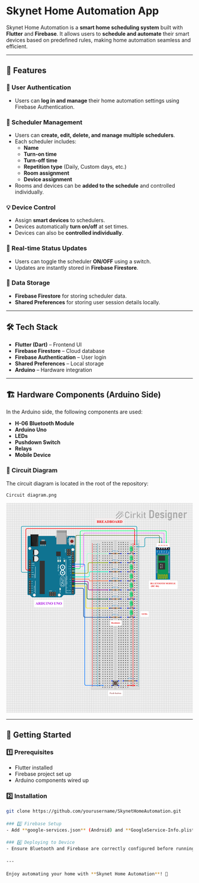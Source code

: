 # Skynet Home Automation App

Skynet Home Automation is a **smart home scheduling system** built with **Flutter** and **Firebase**. It allows users to **schedule and automate** their smart devices based on predefined rules, making home automation seamless and efficient.

---

## 🚀 Features

### 🔐 User Authentication
- Users can **log in and manage** their home automation settings using Firebase Authentication.

### 📅 Scheduler Management
- Users can **create, edit, delete, and manage multiple schedulers**.
- Each scheduler includes:
  - **Name**
  - **Turn-on time**
  - **Turn-off time**
  - **Repetition type** (Daily, Custom days, etc.)
  - **Room assignment**
  - **Device assignment**
- Rooms and devices can be **added to the schedule** and controlled individually.

### 💡 Device Control
- Assign **smart devices** to schedulers.
- Devices automatically **turn on/off** at set times.
- Devices can also be **controlled individually**.

### 🔄 Real-time Status Updates
- Users can toggle the scheduler **ON/OFF** using a switch.
- Updates are instantly stored in **Firebase Firestore**.

### 📂 Data Storage
- **Firebase Firestore** for storing scheduler data.
- **Shared Preferences** for storing user session details locally.

---

## 🛠️ Tech Stack

- **Flutter (Dart)** – Frontend UI
- **Firebase Firestore** – Cloud database
- **Firebase Authentication** – User login
- **Shared Preferences** – Local storage
- **Arduino** – Hardware integration

---

## 🏗️ Hardware Components (Arduino Side)

In the Arduino side, the following components are used:
- **H-06 Bluetooth Module**
- **Arduino Uno**
- **LEDs**
- **Pushdown Switch**
- **Relays**
- **Mobile Device**

### 🔧 Circuit Diagram
The circuit diagram is located in the root of the repository:
```
Circuit diagram.png
```

![Circuit Diagram](Circuit%20diagram.png)

---

## 📜 Getting Started

### 1️⃣ Prerequisites
- Flutter installed
- Firebase project set up
- Arduino components wired up

### 2️⃣ Installation
```sh
git clone https://github.com/yourusername/SkynetHomeAutomation.git

### 3️⃣ Firebase Setup
- Add **google-services.json** (Android) and **GoogleService-Info.plist** (iOS) to the respective directories.

### 4️⃣ Deploying to Device
- Ensure Bluetooth and Firebase are correctly configured before running the app.

---

Enjoy automating your home with **Skynet Home Automation**! 🎉

